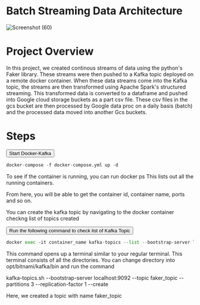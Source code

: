 # Batch Streaming Data Architecture 

![Screenshot (60)](https://github.com/adunajiye/BatchStreaming_Spark/assets/80220180/43476b56-21ed-4853-9dac-ceeb567dbe3c)


# Project Overview

In this project, we created continous streams of data using the python's Faker library. These streams were then pushed to a Kafka topic deployed on a remote docker container. When these data streams come into the Kafka topic, the streams are then transformed using Apache Spark's structured streaming. This transformed data is converted to a dataframe and pushed into Google cloud storage buckets as a part csv file. These csv files in the gcs bucket are then processed by Google data proc on a daily basis (batch) and the processed data moved into another Gcs buckets.

# Steps

 <div class="code-container">
  <button class="copy-button" data-clipboard-target="#example-code">Start Docker-Kafka</button>

  ```python
  docker-compose -f docker-compose.yml up -d
```

To see if the container is running, you can run docker ps This lists out all the running containers.

From here, you will be able to get the container id, container name, ports and so on.

You can create the kafka topic by navigating to the docker container checkng list of topics created
<div class="code-container">
  <button class="copy-button" data-clipboard-target="#example-code">Run the following command to check list of Kafka Topic</button>

  ```python
  docker exec -it container_name kafka-topics --list --bootstrap-server localhost:9092
 ```


This command opens up a terminal similar to your regular terminal. This terminal consists of all the directories. You can change directory into opt/bitnami/kafka/bin and run the command

kafka-topics.sh
--bootstrap-server localhost:9092
--topic faker_topic
--partitions 3
--replication-factor 1
--create

Here, we created a topic with name faker_topic
